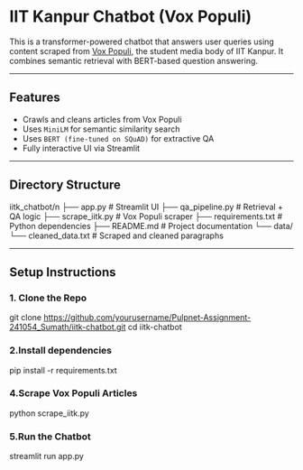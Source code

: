 # IIT Kanpur Chatbot (Vox Populi)

This is a transformer-powered chatbot that answers user queries using content scraped from [Vox Populi](https://voxiitk.com), the student media body of IIT Kanpur. It combines semantic retrieval with BERT-based question answering.

---

## Features

- Crawls and cleans articles from Vox Populi
- Uses `MiniLM` for semantic similarity search
- Uses `BERT (fine-tuned on SQuAD)` for extractive QA
- Fully interactive UI via Streamlit

---

## Directory Structure

iitk_chatbot/n
├── app.py                 # Streamlit UI
├── qa_pipeline.py         # Retrieval + QA logic
├── scrape_iitk.py         # Vox Populi scraper
├── requirements.txt       # Python dependencies
├── README.md              # Project documentation
└── data/
└── cleaned_data.txt   # Scraped and cleaned paragraphs

---

## Setup Instructions

### 1. Clone the Repo

git clone https://github.com/yourusername/Pulpnet-Assignment-241054_Sumath/iitk-chatbot.git
cd iitk-chatbot

### 2.Install dependencies
pip install -r requirements.txt

### 4.Scrape Vox Populi Articles
python scrape_iitk.py

### 5.Run the Chatbot
streamlit run app.py
